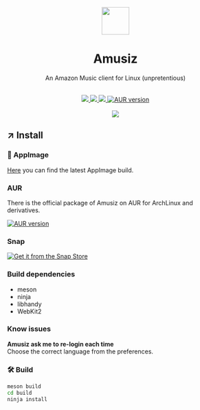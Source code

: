 <div align="center">
  <img src="https://raw.githubusercontent.com/mirkobrombin/Amusiz/master/data/pm.mirko.Amusiz.svg" width="64">
  <h1 align="center">Amusiz</h1>
  <p align="center">An Amazon Music client for Linux (unpretentious)</p>
</div>

<br/>

<div align="center">
  <a href="https://www.codefactor.io/repository/github/bottlesdevs/bottles/overview/master">
    <img src="https://www.codefactor.io/repository/github/bottlesdevs/bottles/badge/master" />
  </a>
  <a href="https://github.com/mirkobrombin/Amusiz/blob/master/LICENSE">
    <img src="https://img.shields.io/badge/License-GPL--3.0-blue.svg">
  </a>
  <a href="https://github.com/mirkobrombin/Amusiz/actions">
    <img src="https://github.com/mirkobrombin/Amusiz/workflows/Build%20release%20packages/badge.svg">
  </a>
  <a href="https://aur.archlinux.org/packages/amusiz/">
    <img alt="AUR version" src="https://img.shields.io/aur/version/amusiz">
  </a>
</div>

<br />

<div align="center">
    <img  src="https://raw.githubusercontent.com/mirkobrombin/Amusiz/main/data/screenshot.png">
</div>

## ↗️ Install

### 🚀 AppImage
[Here](https://github.com/mirkobrombin/Amusiz/releases) you can find the latest AppImage build.

### AUR
There is the official package of Amusiz on AUR for ArchLinux and derivatives.

<a href='https://aur.archlinux.org/packages/amusiz/'>
  <img alt="AUR version" src="https://img.shields.io/aur/version/amusiz?style=for-the-badge">
</a>

### Snap
[![Get it from the Snap Store](https://snapcraft.io/static/images/badges/en/snap-store-black.svg)](https://snapcraft.io/amusiz)

### Build dependencies
- meson
- ninja
- libhandy
- WebKit2

### Know issues
**Amusiz ask me to re-login each time**  
Choose the correct language from the preferences.

### 🛠️ Build
```bash
meson build
cd build
ninja install
```

